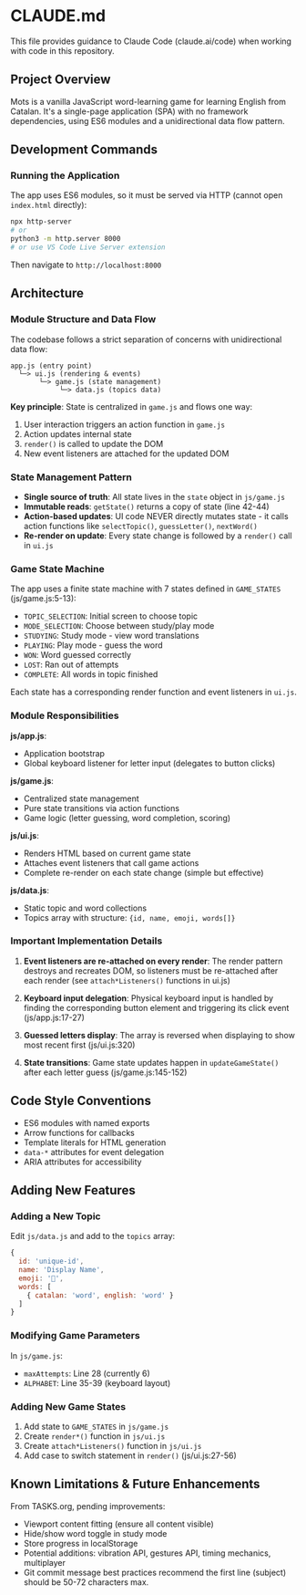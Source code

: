# CLAUDE.md

This file provides guidance to Claude Code (claude.ai/code) when working with code in this repository.

## Project Overview

Mots is a vanilla JavaScript word-learning game for learning English from Catalan. It's a single-page application (SPA) with no framework dependencies, using ES6 modules and a unidirectional data flow pattern.

## Development Commands

### Running the Application

The app uses ES6 modules, so it must be served via HTTP (cannot open `index.html` directly):

```bash
npx http-server
# or
python3 -m http.server 8000
# or use VS Code Live Server extension
```

Then navigate to `http://localhost:8000`

## Architecture

### Module Structure and Data Flow

The codebase follows a strict separation of concerns with unidirectional data flow:

```
app.js (entry point)
  └─> ui.js (rendering & events)
       └─> game.js (state management)
            └─> data.js (topics data)
```

**Key principle**: State is centralized in `game.js` and flows one way:
1. User interaction triggers an action function in `game.js`
2. Action updates internal state
3. `render()` is called to update the DOM
4. New event listeners are attached for the updated DOM

### State Management Pattern

- **Single source of truth**: All state lives in the `state` object in `js/game.js`
- **Immutable reads**: `getState()` returns a copy of state (line 42-44)
- **Action-based updates**: UI code NEVER directly mutates state - it calls action functions like `selectTopic()`, `guessLetter()`, `nextWord()`
- **Re-render on update**: Every state change is followed by a `render()` call in `ui.js`

### Game State Machine

The app uses a finite state machine with 7 states defined in `GAME_STATES` (js/game.js:5-13):
- `TOPIC_SELECTION`: Initial screen to choose topic
- `MODE_SELECTION`: Choose between study/play mode
- `STUDYING`: Study mode - view word translations
- `PLAYING`: Play mode - guess the word
- `WON`: Word guessed correctly
- `LOST`: Ran out of attempts
- `COMPLETE`: All words in topic finished

Each state has a corresponding render function and event listeners in `ui.js`.

### Module Responsibilities

**js/app.js**:
- Application bootstrap
- Global keyboard listener for letter input (delegates to button clicks)

**js/game.js**:
- Centralized state management
- Pure state transitions via action functions
- Game logic (letter guessing, word completion, scoring)

**js/ui.js**:
- Renders HTML based on current game state
- Attaches event listeners that call game actions
- Complete re-render on each state change (simple but effective)

**js/data.js**:
- Static topic and word collections
- Topics array with structure: `{id, name, emoji, words[]}`

### Important Implementation Details

1. **Event listeners are re-attached on every render**: The render pattern destroys and recreates DOM, so listeners must be re-attached after each render (see `attach*Listeners()` functions in ui.js)

2. **Keyboard input delegation**: Physical keyboard input is handled by finding the corresponding button element and triggering its click event (js/app.js:17-27)

3. **Guessed letters display**: The array is reversed when displaying to show most recent first (js/ui.js:320)

4. **State transitions**: Game state updates happen in `updateGameState()` after each letter guess (js/game.js:145-152)

## Code Style Conventions

- ES6 modules with named exports
- Arrow functions for callbacks
- Template literals for HTML generation
- `data-*` attributes for event delegation
- ARIA attributes for accessibility

## Adding New Features

### Adding a New Topic

Edit `js/data.js` and add to the `topics` array:
```javascript
{
  id: 'unique-id',
  name: 'Display Name',
  emoji: '🎨',
  words: [
    { catalan: 'word', english: 'word' }
  ]
}
```

### Modifying Game Parameters

In `js/game.js`:
- `maxAttempts`: Line 28 (currently 6)
- `ALPHABET`: Line 35-39 (keyboard layout)

### Adding New Game States

1. Add state to `GAME_STATES` in `js/game.js`
2. Create `render*()` function in `js/ui.js`
3. Create `attach*Listeners()` function in `js/ui.js`
4. Add case to switch statement in `render()` (js/ui.js:27-56)

## Known Limitations & Future Enhancements

From TASKS.org, pending improvements:
- Viewport content fitting (ensure all content visible)
- Hide/show word toggle in study mode
- Store progress in localStorage
- Potential additions: vibration API, gestures API, timing mechanics, multiplayer
- Git commit message best practices recommend the first line
  (subject) should be 50-72 characters max.
